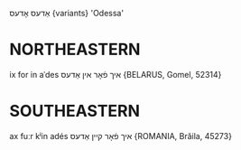 אַדעס
אָדעס {variants}
'Odessa'

NORTHEASTERN
==============

ix for in aˈdes איך פֿאָר אין אַדעס {BELARUS, Gomel, 52314}

SOUTHEASTERN
==============

ax fuːr kʲin adés איך פֿאָר קיין אַדעס {ROMANIA, Brăila, 45273}
